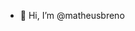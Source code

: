 - 👋 Hi, I’m @matheusbreno

<!---
matheusbreno/matheusbreno is a ✨ special ✨ repository because its `README.md` (this file) appears on your GitHub profile.
You can click the Preview link to take a look at your changes.
--->
